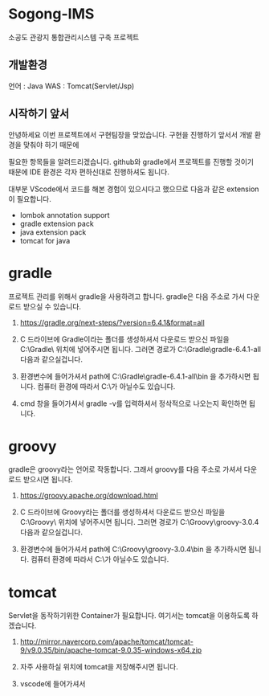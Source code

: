# Sogong-IMS
소공도 관광지 통합관리시스템 구축 프로젝트


## 개발환경

언어 : Java
WAS : Tomcat(Servlet/Jsp)

## 시작하기 앞서

안녕하세요 이번 프로젝트에서 구현팀장을 맞았습니다.
구현을 진행하기 앞서서 개발 환경을 맞춰야 하기 때문에

필요한 항목들을 알려드리겠습니다. github와 gradle에서
프로젝트를 진행할 것이기 때문에 IDE 환경은 각자 편하신대로
진행하셔도 됩니다. 

대부분 VScode에서 코드를 해본 경험이 있으시다고 했으므로
다음과 같은 extension이 필요합니다.

- lombok annotation support
- gradle extension pack
- java extension pack
- tomcat for java

# gradle

프로젝트 관리를 위해서 gradle을 사용하려고 합니다. gradle은 다음
주소로 가서 다운로드 받으실 수 있습니다.

1. https://gradle.org/next-steps/?version=6.4.1&format=all

2. C 드라이브에 Gradle이라는 폴더를 생성하셔서 다운로드 받으신 파일을
C:\Gradle\ 위치에 넣어주시면 됩니다.
그러면 경로가 C:\Gradle\gradle-6.4.1-all 다음과 같으실겁니다.

3. 환경변수에 들어가셔서 path에 C:\Gradle\gradle-6.4.1-all\bin 을 추가하시면
됩니다. 컴퓨터 환경에 따라서 C:\가 아닐수도 있습니다.

4. cmd 창을 들어가셔서 gradle -v를 입력하셔서 정삭적으로 나오는지 확인하면
됩니다.

# groovy

gradle은 groovy라는 언어로 작동합니다. 그래서 groovy를 다음 주소로 가셔서
다운로드 받으시면 됩니다.

1. https://groovy.apache.org/download.html

2. C 드라이브에 Groovy라는 폴더를 생성하셔서 다운로드 받으신 파일을
C:\Groovy\ 위치에 넣어주시면 됩니다.
그러면 경로가 C:\Groovy\groovy-3.0.4 다음과 같으실겁니다.

3. 환경변수에 들어가셔서 path에 C:\Groovy\groovy-3.0.4\bin 을 추가하시면
됩니다. 컴퓨터 환경에 따라서 C:\가 아닐수도 있습니다.

# tomcat

Servlet을 동작하기위한 Container가 필요합니다. 여기서는 tomcat을 이용하도록 하겠습니다.

1. http://mirror.navercorp.com/apache/tomcat/tomcat-9/v9.0.35/bin/apache-tomcat-9.0.35-windows-x64.zip

2. 자주 사용하실 위치에 tomcat을 저장해주시면 됩니다. 

3. vscode에 들어가셔서 
